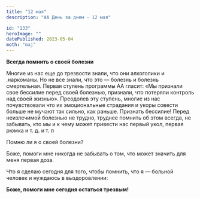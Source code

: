 ```yaml
---
title: "12 мая"
description: "АА День за днем - 12 мая"

id: "133"
heroImage: ""
datePublished: 2023-05-04
moth: "maj"
---
```


**Всегда помнить о своей болезни**

Многие из нас еще до трезвости знали, что они алкоголики и .наркоманы. Но не
все знали, что это — болезнь и болезнь смертельная. Первая ступень программы
АА гласит: «Мы признали свое бессилие перед своей болезнью, признали, что
потеряли контроль над своей жизнью». Преодолев эту ступень, многие из нас
почувствовали что их эмоциональные страдания и укоры совести больше не мучают
так сильно, как раньше. Признать бессилие! Перед неизлечимой болезнью не
трудно, труднее помнить об этом всегда, не забывать, кто мы и к чему может
привести нас первый укол, первая рюмка и т. д. и т. п

Помню ли я о своей болезни?

Боже, помоги мне никогда не забывать о том, что может значить для меня первая
доза.

Что я сделаю сегодня для того, чтобы помнить, что я — больной человек и
нуждаюсь в выздоровлении:

**Боже, помоги мне сегодня остаться трезвым!**
